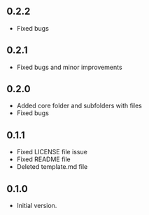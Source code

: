 
## 0.2.2

* Fixed bugs

## 0.2.1

* Fixed bugs and minor improvements

## 0.2.0

* Added core folder and subfolders with files
* Fixed bugs

## 0.1.1

* Fixed LICENSE file issue
* Fixed README file
* Deleted template.md file

## 0.1.0

- Initial version.